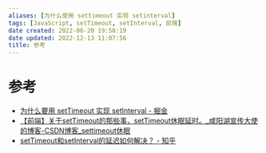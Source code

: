 ```yaml
---
aliases: [为什么使用 settimeout 实现 setinterval]
tags: [JavaScript, setTimeout, setInterval, 前端]
date created: 2022-06-20 19:58:19
date updated: 2022-12-13 11:07:56
title: 参考
---
```


# 参考

- [为什么要用 setTimeout 实现 setInterval - 掘金](https://juejin.cn/post/6994969893141479454)
- [【前端】关于setTimeout的那些事，setTimeout休眠延时。_咸阳湖宣传大使的博客-CSDN博客_settimeout休眠](https://blog.csdn.net/weixin_44201257/article/details/123196921)
- [setTimeout和setInterval的延迟如何解决？ - 知乎](https://www.zhihu.com/question/29648365/answer/1194944860)
